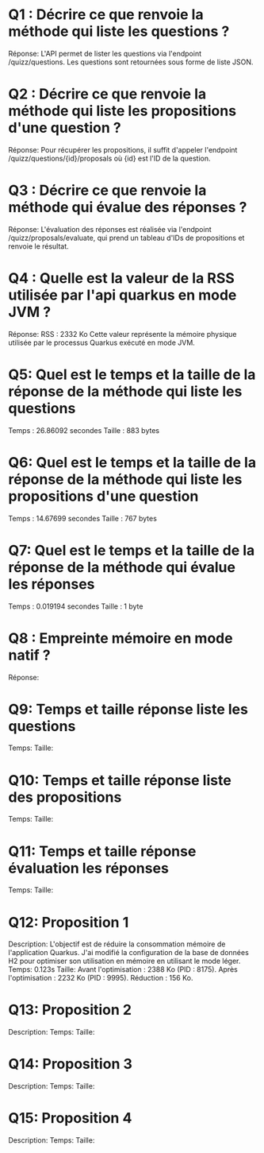 # Q1 : Décrire ce que renvoie la méthode qui liste les questions ?
Réponse:
L'API permet de lister les questions via l'endpoint /quizz/questions. Les questions sont retournées sous forme de liste JSON.
# Q2 : Décrire ce que renvoie la méthode qui liste les propositions d'une question ?
Réponse:
Pour récupérer les propositions, il suffit d'appeler l'endpoint /quizz/questions/{id}/proposals où {id} est l'ID de la question.
# Q3 : Décrire ce que renvoie la méthode qui évalue des réponses ?
Réponse:
L'évaluation des réponses est réalisée via l'endpoint /quizz/proposals/evaluate, qui prend un tableau d'IDs de propositions et renvoie le résultat.
# Q4 : Quelle est la valeur de la RSS utilisée par l'api quarkus en mode JVM ?
Réponse:
RSS : 2332 Ko
Cette valeur représente la mémoire physique utilisée par le processus Quarkus exécuté en mode JVM.
# Q5: Quel est le temps et la taille de la réponse  de la méthode qui liste les questions
Temps : 26.86092 secondes
Taille : 883 bytes

# Q6: Quel est le temps et la taille de la réponse  de la méthode qui liste les propositions d'une question
Temps : 14.67699 secondes
Taille : 767 bytes

# Q7: Quel est le temps et la taille de la réponse  de la méthode qui évalue les réponses
Temps : 0.019194 secondes
Taille : 1 byte

# Q8 : Empreinte mémoire en mode natif ?
Réponse:

# Q9: Temps et  taille  réponse   liste les questions
Temps:
Taille:

# Q10: Temps et  taille  réponse  liste des propositions
Temps:
Taille:

# Q11: Temps et  taille  réponse  évaluation les réponses
Temps:
Taille:

# Q12:  Proposition 1
Description: L'objectif est de réduire la consommation mémoire de l'application Quarkus. J'ai modifié la configuration de la base de données H2 pour optimiser son utilisation en mémoire en utilisant le mode léger.
Temps: 0.123s
Taille:
Avant l'optimisation : 2388 Ko (PID : 8175).
Après l'optimisation : 2232 Ko (PID : 9995).
Réduction : 156 Ko.

# Q13:  Proposition 2
Description:
Temps:
Taille:

# Q14:  Proposition 3
Description:
Temps:
Taille:

# Q15:  Proposition 4
Description:
Temps:
Taille: